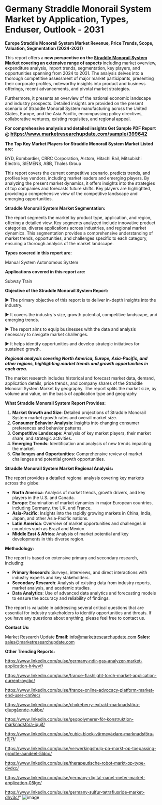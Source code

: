 # Germany Straddle Monorail System Market by Application, Types, Enduser, Outlook - 2031

<strong>Europe Straddle Monorail System Market Revenue, Price Trends, Scope, Valuation, Segmentation (2024-2031)</strong>

This report offers a <strong>new perspective on the <a href=https://www.marketresearchupdate.com/sample/399642>Straddle Monorail System Market</a> covering an extensive range of aspects</strong> including market overview, expenditure analysis, import trends, segmentation, key players, and opportunities spanning from 2024 to 2031. The analysis delves into a thorough competitive assessment of major market participants, presenting their corporate profiles, noteworthy insights into product and business offerings, recent advancements, and pivotal market strategies.

Furthermore, it presents an overview of the national economic landscape and industry prospects. Detailed insights are provided on the present scenario of Straddle Monorail System manufacturing across the United States, Europe, and the Asia Pacific, encompassing policy directives, collaborative ventures, existing requisites, and regional appeal.

<strong>For comprehensive analysis and detailed insights Get Sample PDF Report @ <a href=https://www.marketresearchupdate.com/sample/399642><font size=3 color=#0000ff>https://www.marketresearchupdate.com/sample/399642</font></a></strong>

<strong>The Top Key Market Players for Straddle Monorail System Market Listed are:</strong>

BYD, Bombardier, CRRC Corporation, Alstom, Hitachi Rail, Mitsubishi Electric, SIEMENS, ABB, Thales Group

This report covers the current competitive scenario, predicts trends, and profiles key vendors, including market leaders and emerging players. By analyzing the present market dynamics, it offers insights into the strategies of top companies and forecasts future shifts. Key players are highlighted, providing a comprehensive view of the competitive landscape and emerging opportunities.

<strong>Straddle Monorail System Market Segmentation:</strong>

The report segments the market by product type, application, and region, offering a detailed view. Key segments analyzed include innovative product categories, diverse applications across industries, and regional market dynamics. This segmentation provides a comprehensive understanding of market trends, opportunities, and challenges specific to each category, ensuring a thorough analysis of the market landscape.

<strong>Types covered in this report are:</strong>

Manual System
Autonomous System

<strong>Applications covered in this report are:</strong>

Subway
Train

<strong>Objective of the Straddle Monorail System Report:</strong>

▶ The primary objective of this report is to deliver in-depth insights into the industry.

▶ It covers the industry's size, growth potential, competitive landscape, and emerging trends.

▶ The report aims to equip businesses with the data and analysis necessary to navigate market challenges.

▶ It helps identify opportunities and develop strategic initiatives for sustained growth.

<strong><em>Regional analysis covering North America, Europe, Asia-Pacific, and other regions, highlighting market trends and growth opportunities in each area.</em></strong>

The market research includes historical and forecast market data, demand, application details, price trends, and company shares of the Straddle Monorail System Market by geography. The report splits the market size, by volume and value, on the basis of application type and geography

<strong>What Straddle Monorail System Report Provides:</strong>
<ol>
  <li><strong>Market Growth and Size</strong>: Detailed projections of Straddle Monorail System market growth rates and overall market size.</li>
  <li><strong>Consumer Behavior Analysis</strong>: Insights into changing consumer preferences and behavior patterns.</li>
  <li><strong>Competitive Landscape</strong>: Analysis of key market players, their market share, and strategic activities.</li>
  <li><strong>Emerging Trends</strong>: Identification and analysis of new trends impacting the market.</li>
  <li><strong>Challenges and Opportunities</strong>: Comprehensive review of market challenges and potential growth opportunities.</li>
</ol>

<strong>Straddle Monorail System Market Regional Analysis:</strong>

The report provides a detailed regional analysis covering key markets across the globe:
<ul>
  <li><strong>North America</strong>: Analysis of market trends, growth drivers, and key players in the U.S. and Canada.</li>
  <li><strong>Europe</strong>: Examination of market dynamics in major European countries, including Germany, the UK, and France.</li>
  <li><strong>Asia-Pacific</strong>: Insights into the rapidly growing markets in China, India, Japan, and other Asia-Pacific nations.</li>
  <li><strong>Latin America</strong>: Overview of market opportunities and challenges in countries such as Brazil and Mexico.</li>
  <li><strong>Middle East &amp; Africa</strong>: Analysis of market potential and key developments in this diverse region.</li>
</ul>

<strong>Methodology:</strong>

The report is based on extensive primary and secondary research, including:
<ul>
  <li><strong>Primary Research</strong>: Surveys, interviews, and direct interactions with industry experts and key stakeholders.</li>
  <li><strong>Secondary Research</strong>: Analysis of existing data from industry reports, market analysis, and academic studies.</li>
  <li><strong>Data Analytics</strong>: Use of advanced data analytics and forecasting models to ensure the accuracy and reliability of findings.</li>
</ul>
The report is valuable in addressing several critical questions that are essential for industry stakeholders to identify opportunities and threats. If you have any questions about anything, please feel free to contact us.

<strong>Contact Us:</strong>

Market Research Update
<strong>Email:</strong> info@marketresearchupdate.com
<strong>Sales:</strong> sales@marketresearchupdate.com

<strong>Other Trending Reports:</strong>

<a href=https://www.linkedin.com/pulse/germany-ndir-gas-analyzer-market-application-h4wvf/>https://www.linkedin.com/pulse/germany-ndir-gas-analyzer-market-application-h4wvf/</a>

<a href=https://www.linkedin.com/pulse/france-flashlight-torch-market-application-current-oycbc/>https://www.linkedin.com/pulse/france-flashlight-torch-market-application-current-oycbc/</a>

<a href=https://www.linkedin.com/pulse/france-online-advocacy-platform-market-end-user-cm9ec/>https://www.linkedin.com/pulse/france-online-advocacy-platform-market-end-user-cm9ec/</a>

<a href=https://www.linkedin.com/pulse/chokeberry-extrakt-marknadsföra-djupgående-rukbe/>https://www.linkedin.com/pulse/chokeberry-extrakt-marknadsföra-djupgående-rukbe/</a>

<a href=https://www.linkedin.com/pulse/geopolymerer-för-konstruktion-marknadsföra-iqujf/>https://www.linkedin.com/pulse/geopolymerer-för-konstruktion-marknadsföra-iqujf/</a>

<a href=https://www.linkedin.com/pulse/cubic-block-värmeväxlare-marknadsföra-r9j7f/>https://www.linkedin.com/pulse/cubic-block-värmeväxlare-marknadsföra-r9j7f/</a>

<a href=https://www.linkedin.com/pulse/verwerkingshulp-pa-markt-op-toepassing-grootte-aandeel-5ldoc/>https://www.linkedin.com/pulse/verwerkingshulp-pa-markt-op-toepassing-grootte-aandeel-5ldoc/</a>

<a href=https://www.linkedin.com/pulse/therapeutische-robot-markt-op-type-dvdxc/>https://www.linkedin.com/pulse/therapeutische-robot-markt-op-type-dvdxc/</a>

<a href=https://www.linkedin.com/pulse/germany-digital-panel-meter-market-application-05lgc/>https://www.linkedin.com/pulse/germany-digital-panel-meter-market-application-05lgc/</a>

<a href=https://www.linkedin.com/pulse/germany-sulfur-tetrafluoride-market-dhv3c/>https://www.linkedin.com/pulse/germany-sulfur-tetrafluoride-market-dhv3c/</a>"
![image](https://github.com/user-attachments/assets/00e44612-4be0-48ba-af3b-e8df3b25942c)
